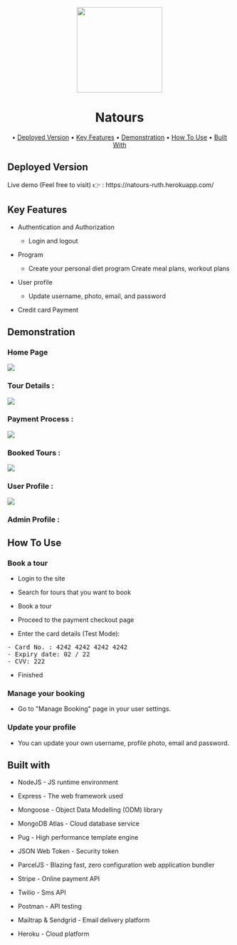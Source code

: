 <p align="center">
  
  <img width="192" src="https://user-images.githubusercontent.com/57313608/170001601-2615b978-72c5-41c7-8c64-0ef79de3f659.png" />
</p>
<h1 align="center">Natours</h1>
<p align="center">
  • <a href="#deployed-version">Deployed Version</a>
  • <a href="#key-features">Key Features</a>
  • <a href="#demonstration">Demonstration</a>
  • <a href="#how-to-use">How To Use</a>
  • <a href="#built-with">Built With</a>
</p>

<h2>Deployed Version</h2>
Live demo (Feel free to visit) 👉 : https://natours-ruth.herokuapp.com/

<h2>Key Features</h2>

* Authentication and Authorization
  - Login and logout

* Program
  - Create your personal diet program Create meal plans, workout plans

* User profile
  - Update username, photo, email, and password

* Credit card Payment

<h2>Demonstration</h2>
<h3>Home Page</h3>
<img  src="https://user-images.githubusercontent.com/58518192/72606801-7ebe0680-3949-11ea-8e88-613f022a64e5.gif" />

<h3>Tour Details :</h3>
<img  src="https://user-images.githubusercontent.com/58518192/72606859-a0b78900-3949-11ea-8f0d-ef44c789957b.gif" />

<h3>Payment Process :</h3>
<img  src="https://user-images.githubusercontent.com/58518192/72606973-d9eff900-3949-11ea-9a2e-f84a6581bef3.gif" />

<h3>Booked Tours :</h3>
<img  src="https://user-images.githubusercontent.com/58518192/72607747-6a7b0900-394b-11ea-8b9f-5330531ca2eb.png" />

<h3>User Profile :</h3>
<img  src="https://user-images.githubusercontent.com/58518192/72607635-44edff80-394b-11ea-8943-64c48f6f19aa.png" />

<h3>Admin Profile :</h3>


<h2>How To Use</h2>

<h3>Book a tour</h3>

* Login to the site

* Search for tours that you want to book

* Book a tour

* Proceed to the payment checkout page

* Enter the card details (Test Mode):
<div class="snippet-clipboard-content notranslate position-relative overflow-auto"> </div>
<pre class="notranslate">
- Card No. : 4242 4242 4242 4242
- Expiry date: 02 / 22
- CVV: 222
</pre>

* Finished
<h3>Manage your booking</h3>

* Go to "Manage Booking" page in your user settings.

<h3>Update your profile</h3>

* You can update your own username, profile photo, email and password.

<h2>Built with</h2>

* NodeJS - JS runtime environment

* Express - The web framework used

* Mongoose - Object Data Modelling (ODM) library

* MongoDB Atlas - Cloud database service

* Pug - High performance template engine

* JSON Web Token - Security token

* ParcelJS - Blazing fast, zero configuration web application bundler

* Stripe - Online payment API

* Twilio - Sms API 

* Postman - API testing

* Mailtrap & Sendgrid - Email delivery platform

* Heroku - Cloud platform
